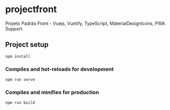 # projectfront

Projeto Padrão
Front - Vuejs, Vuetify, TypeScript, MaterialDesignIcons, PWA Support.


## Project setup
```
npm install
```

### Compiles and hot-reloads for development
```
npm run serve
```

### Compiles and minifies for production
```
npm run build
```


